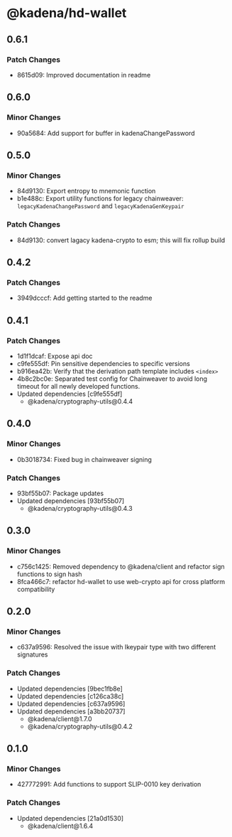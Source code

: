# @kadena/hd-wallet

## 0.6.1

### Patch Changes

- 8615d09: Improved documentation in readme

## 0.6.0

### Minor Changes

- 90a5684: Add support for buffer in kadenaChangePassword

## 0.5.0

### Minor Changes

- 84d9130: Export entropy to mnemonic function
- b1e488c: Export utility functions for legacy chainweaver:
  `legacyKadenaChangePassword` and `legacyKadenaGenKeypair`

### Patch Changes

- 84d9130: convert lagacy kadena-crypto to esm; this will fix rollup build

## 0.4.2

### Patch Changes

- 3949dcccf: Add getting started to the readme

## 0.4.1

### Patch Changes

- 1d1f1dcaf: Expose api doc
- c9fe555df: Pin sensitive dependencies to specific versions
- b916ea42b: Verify that the derivation path template includes `<index>`
- 4b8c2bc0e: Separated test config for Chainweaver to avoid long timeout for all
  newly developed functions.
- Updated dependencies \[c9fe555df]
  - @kadena/cryptography-utils\@0.4.4

## 0.4.0

### Minor Changes

- 0b3018734: Fixed bug in chainweaver signing

### Patch Changes

- 93bf55b07: Package updates
- Updated dependencies \[93bf55b07]
  - @kadena/cryptography-utils\@0.4.3

## 0.3.0

### Minor Changes

- c756c1425: Removed dependency to @kadena/client and refactor sign functions to
  sign hash
- 8fca466c7: refactor hd-wallet to use web-crypto api for cross platform
  compatibility

## 0.2.0

### Minor Changes

- c637a9596: Resolved the issue with Ikeypair type with two different signatures

### Patch Changes

- Updated dependencies \[9bec1fb8e]
- Updated dependencies \[c126ca38c]
- Updated dependencies \[c637a9596]
- Updated dependencies \[a3bb20737]
  - @kadena/client\@1.7.0
  - @kadena/cryptography-utils\@0.4.2

## 0.1.0

### Minor Changes

- 427772991: Add functions to support SLIP-0010 key derivation

### Patch Changes

- Updated dependencies \[21a0d1530]
  - @kadena/client\@1.6.4
